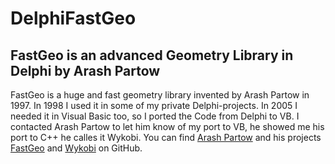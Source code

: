 # DelphiFastGeo
## FastGeo is an advanced Geometry Library in Delphi by Arash Partow  
FastGeo is a huge and fast geometry library invented by Arash Partow in 1997. 
In 1998 I used it in some of my private Delphi-projects. In 2005 I needed it in Visual Basic too, so I 
ported the Code from Delphi to VB. I contacted Arash Partow to let him know of my port to VB, he showed 
me his port to C++ he calles it Wykobi. You can find [Arash Partow](https://github.com/ArashPartow/) and his projects [FastGeo](https://github.com/ArashPartow/fastgeo) and [Wykobi](https://github.com/ArashPartow/wykobi)
on GitHub.
